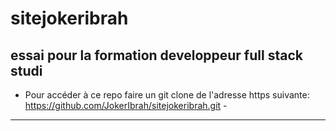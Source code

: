 # sitejokeribrah
essai pour la formation developpeur full stack studi
---------------------------------------------------------------------------------------------------------------------------
- Pour accéder à ce repo faire un git clone de l'adresse https suivante: https://github.com/JokerIbrah/sitejokeribrah.git -
---------------------------------------------------------------------------------------------------------------------------
